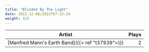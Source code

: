 ```yaml
---
title: "Blinded By The Light"
date: 2022-12-08/2022T07:15:24
weight: 323
---
```




 Artist | Plays 
----- | -----:
[Manfred Mann's Earth Band]({{< ref "t37939">}}) | 2
